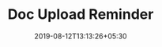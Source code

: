 ---
title: "Doc Upload Reminder"
date: 2019-08-12T13:13:26+05:30
type: "emails"
layout: "doc-upload-reminder"
---